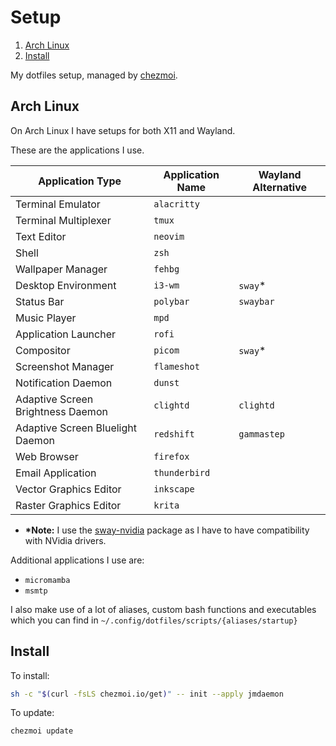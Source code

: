 # Setup

1. [Arch Linux](#arch-linux)
2. [Install](#install)

My dotfiles setup, managed by [chezmoi](https://github.com/twpayne/chezmoi).

## Arch Linux

On Arch Linux I have setups for both X11 and Wayland.

These are the applications I use.

| Application Type                  | Application Name | Wayland Alternative |
|-----------------------------------|------------------|---------------------|
| Terminal Emulator                 | `alacritty`      |                     |
| Terminal Multiplexer              | `tmux`           |                     |
| Text Editor                       | `neovim`         |                     |
| Shell                             | `zsh`            |                     |
| Wallpaper Manager                 | `fehbg`          |                     |
| Desktop Environment               | `i3-wm`          | `sway`*             |
| Status Bar                        | `polybar`        | `swaybar`           |
| Music Player                      | `mpd`            |                     |
| Application Launcher              | `rofi`           |                     |
| Compositor                        | `picom`          | `sway`*             |
| Screenshot Manager                | `flameshot`      |                     |
| Notification Daemon               | `dunst`          |                     |
| Adaptive Screen Brightness Daemon | `clightd`        | `clightd`           |
| Adaptive Screen Bluelight Daemon  | `redshift`       | `gammastep`         |
| Web Browser                       | `firefox`        |                     |
| Email Application                 | `thunderbird`    |                     |
| Vector Graphics Editor            | `inkscape`       |                     |
| Raster Graphics Editor            | `krita`          |                     |

- **\*Note:** I use the [sway-nvidia](https://aur.archlinux.org/packages/sway-nvidia) package as I have to have compatibility with NVidia drivers.

Additional applications I use are:
- `micromamba`
- `msmtp`

I also make use of a lot of aliases, custom bash functions and executables which you can find in
`~/.config/dotfiles/scripts/{aliases/startup}`

## Install

To install:
``` bash
sh -c "$(curl -fsLS chezmoi.io/get)" -- init --apply jmdaemon
```

To update:
``` bash
chezmoi update
```
